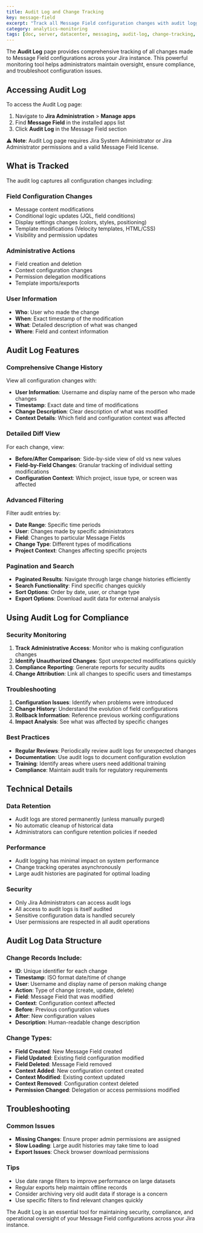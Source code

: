 ```yaml
---
title: Audit Log and Change Tracking
key: message-field
excerpt: "Track all Message Field configuration changes with audit logging. Monitor who made changes, when, and view detailed before/after comparisons."
category: analytics-monitoring
tags: [doc, server, datacenter, messaging, audit-log, change-tracking, configuration-history, admin-monitoring, compliance]
---
```


The **Audit Log** page provides comprehensive tracking of all changes made to Message Field configurations across your Jira instance. This powerful monitoring tool helps administrators maintain oversight, ensure compliance, and troubleshoot configuration issues.

## Accessing Audit Log

To access the Audit Log page:

1. Navigate to **Jira Administration** > **Manage apps**
2. Find **Message Field** in the installed apps list
3. Click **Audit Log** in the Message Field section

⚠️ **Note**: Audit Log page requires Jira System Administrator or Jira Administrator permissions and a valid Message Field license.

## What is Tracked

The audit log captures all configuration changes including:

### Field Configuration Changes
- Message content modifications
- Conditional logic updates (JQL, field conditions)
- Display settings changes (colors, styles, positioning)
- Template modifications (Velocity templates, HTML/CSS)
- Visibility and permission updates

### Administrative Actions
- Field creation and deletion
- Context configuration changes
- Permission delegation modifications
- Template imports/exports

### User Information
- **Who**: User who made the change
- **When**: Exact timestamp of the modification
- **What**: Detailed description of what was changed
- **Where**: Field and context information

## Audit Log Features

### Comprehensive Change History
View all configuration changes with:
- **User Information**: Username and display name of the person who made changes
- **Timestamp**: Exact date and time of modifications
- **Change Description**: Clear description of what was modified
- **Context Details**: Which field and configuration context was affected

### Detailed Diff View
For each change, view:
- **Before/After Comparison**: Side-by-side view of old vs new values
- **Field-by-Field Changes**: Granular tracking of individual setting modifications
- **Configuration Context**: Which project, issue type, or screen was affected

### Advanced Filtering
Filter audit entries by:
- **Date Range**: Specific time periods
- **User**: Changes made by specific administrators
- **Field**: Changes to particular Message Fields
- **Change Type**: Different types of modifications
- **Project Context**: Changes affecting specific projects

### Pagination and Search
- **Paginated Results**: Navigate through large change histories efficiently
- **Search Functionality**: Find specific changes quickly
- **Sort Options**: Order by date, user, or change type
- **Export Options**: Download audit data for external analysis

## Using Audit Log for Compliance

### Security Monitoring
1. **Track Administrative Access**: Monitor who is making configuration changes
2. **Identify Unauthorized Changes**: Spot unexpected modifications quickly
3. **Compliance Reporting**: Generate reports for security audits
4. **Change Attribution**: Link all changes to specific users and timestamps

### Troubleshooting
1. **Configuration Issues**: Identify when problems were introduced
2. **Change History**: Understand the evolution of field configurations
3. **Rollback Information**: Reference previous working configurations
4. **Impact Analysis**: See what was affected by specific changes

### Best Practices
- **Regular Reviews**: Periodically review audit logs for unexpected changes
- **Documentation**: Use audit logs to document configuration evolution
- **Training**: Identify areas where users need additional training
- **Compliance**: Maintain audit trails for regulatory requirements

## Technical Details

### Data Retention
- Audit logs are stored permanently (unless manually purged)
- No automatic cleanup of historical data
- Administrators can configure retention policies if needed

### Performance
- Audit logging has minimal impact on system performance
- Change tracking operates asynchronously
- Large audit histories are paginated for optimal loading

### Security
- Only Jira Administrators can access audit logs
- All access to audit logs is itself audited
- Sensitive configuration data is handled securely
- User permissions are respected in all audit operations

## Audit Log Data Structure

### Change Records Include:
- **ID**: Unique identifier for each change
- **Timestamp**: ISO format date/time of change
- **User**: Username and display name of person making change
- **Action**: Type of change (create, update, delete)
- **Field**: Message Field that was modified
- **Context**: Configuration context affected
- **Before**: Previous configuration values
- **After**: New configuration values
- **Description**: Human-readable change description

### Change Types:
- **Field Created**: New Message Field created
- **Field Updated**: Existing field configuration modified
- **Field Deleted**: Message Field removed
- **Context Added**: New configuration context created
- **Context Modified**: Existing context updated
- **Context Removed**: Configuration context deleted
- **Permission Changed**: Delegation or access permissions modified

## Troubleshooting

### Common Issues
- **Missing Changes**: Ensure proper admin permissions are assigned
- **Slow Loading**: Large audit histories may take time to load
- **Export Issues**: Check browser download permissions

### Tips
- Use date range filters to improve performance on large datasets
- Regular exports help maintain offline records
- Consider archiving very old audit data if storage is a concern
- Use specific filters to find relevant changes quickly

The Audit Log is an essential tool for maintaining security, compliance, and operational oversight of your Message Field configurations across your Jira instance.